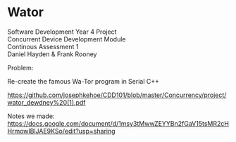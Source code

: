 # Wator
Software Development Year 4 Project<br />
Concurrent Device Development Module<br />
Continous Assessment 1<br /> 
Daniel Hayden & Frank Rooney<br />

Problem:

Re-create the famous Wa-Tor program in Serial C++

https://github.com/josephkehoe/CDD101/blob/master/Concurrency/project/wator_dewdney%20(1).pdf

Notes we made:
https://docs.google.com/document/d/1msy3tMwwZEYYBn2fGaV15tsMR2cHHrmowIBlJAE9KSo/edit?usp=sharing
